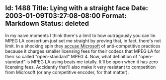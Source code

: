 Id: 1488
Title: Lying with a straight face
Date: 2003-01-09T03:27:08-08:00
Format: Markdown
Status: deleted
--------------
In my naive moments I think there's a limit to how outragously you can
lie. MPEG LA consortium just set me straight by proving that, in fact,
there's not limit. In a shocking spin they [accuse
Microsoft](http://news.com.com/2100-1023-980007.html?tag=lh) of
anti-competitive practices because it charges smaller licensing fees for
their codecs that MPEG LA for their so called "open-standard" MPEG 4.
Now, what definition of "open-standard" is MPEG LA using beats me
totally. It'll be open when it has zero licensing fees. Accidently
that'll also make it very resistant to competition from Microsoft (or
any competitive encoder, for that matter).
